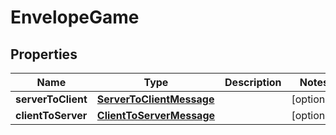 
# EnvelopeGame

## Properties
Name | Type | Description | Notes
------------ | ------------- | ------------- | -------------
**serverToClient** | [**ServerToClientMessage**](ServerToClientMessage.md) |  |  [optional]
**clientToServer** | [**ClientToServerMessage**](ClientToServerMessage.md) |  |  [optional]



